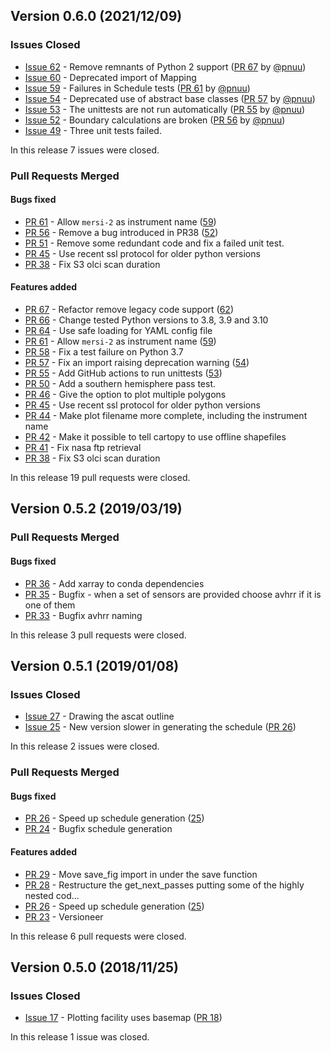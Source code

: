 ## Version 0.6.0 (2021/12/09)

### Issues Closed

* [Issue 62](https://github.com/pytroll/pytroll-schedule/issues/62) - Remove remnants of Python 2 support ([PR 67](https://github.com/pytroll/pytroll-schedule/pull/67) by [@pnuu](https://github.com/pnuu))
* [Issue 60](https://github.com/pytroll/pytroll-schedule/issues/60) - Deprecated import of Mapping
* [Issue 59](https://github.com/pytroll/pytroll-schedule/issues/59) - Failures in Schedule tests ([PR 61](https://github.com/pytroll/pytroll-schedule/pull/61) by [@pnuu](https://github.com/pnuu))
* [Issue 54](https://github.com/pytroll/pytroll-schedule/issues/54) - Deprecated use of abstract base classes ([PR 57](https://github.com/pytroll/pytroll-schedule/pull/57) by [@pnuu](https://github.com/pnuu))
* [Issue 53](https://github.com/pytroll/pytroll-schedule/issues/53) - The unittests are not run automatically ([PR 55](https://github.com/pytroll/pytroll-schedule/pull/55) by [@pnuu](https://github.com/pnuu))
* [Issue 52](https://github.com/pytroll/pytroll-schedule/issues/52) - Boundary calculations are broken ([PR 56](https://github.com/pytroll/pytroll-schedule/pull/56) by [@pnuu](https://github.com/pnuu))
* [Issue 49](https://github.com/pytroll/pytroll-schedule/issues/49) - Three unit tests failed.

In this release 7 issues were closed.

### Pull Requests Merged

#### Bugs fixed

* [PR 61](https://github.com/pytroll/pytroll-schedule/pull/61) - Allow `mersi-2` as instrument name ([59](https://github.com/pytroll/pytroll-schedule/issues/59))
* [PR 56](https://github.com/pytroll/pytroll-schedule/pull/56) - Remove a bug introduced in PR38 ([52](https://github.com/pytroll/pytroll-schedule/issues/52))
* [PR 51](https://github.com/pytroll/pytroll-schedule/pull/51) - Remove some redundant code and fix a failed unit test.
* [PR 45](https://github.com/pytroll/pytroll-schedule/pull/45) - Use recent ssl protocol for older python versions
* [PR 38](https://github.com/pytroll/pytroll-schedule/pull/38) - Fix S3 olci scan duration

#### Features added

* [PR 67](https://github.com/pytroll/pytroll-schedule/pull/67) - Refactor remove legacy code support ([62](https://github.com/pytroll/pytroll-schedule/issues/62))
* [PR 66](https://github.com/pytroll/pytroll-schedule/pull/66) - Change tested Python versions to 3.8, 3.9 and 3.10
* [PR 64](https://github.com/pytroll/pytroll-schedule/pull/64) - Use safe loading for YAML config file
* [PR 61](https://github.com/pytroll/pytroll-schedule/pull/61) - Allow `mersi-2` as instrument name ([59](https://github.com/pytroll/pytroll-schedule/issues/59))
* [PR 58](https://github.com/pytroll/pytroll-schedule/pull/58) - Fix a test failure on Python 3.7
* [PR 57](https://github.com/pytroll/pytroll-schedule/pull/57) - Fix an import raising deprecation warning ([54](https://github.com/pytroll/pytroll-schedule/issues/54))
* [PR 55](https://github.com/pytroll/pytroll-schedule/pull/55) - Add GitHub actions to run unittests ([53](https://github.com/pytroll/pytroll-schedule/issues/53))
* [PR 50](https://github.com/pytroll/pytroll-schedule/pull/50) - Add a southern hemisphere pass test.
* [PR 46](https://github.com/pytroll/pytroll-schedule/pull/46) - Give the option to plot multiple polygons
* [PR 45](https://github.com/pytroll/pytroll-schedule/pull/45) - Use recent ssl protocol for older python versions
* [PR 44](https://github.com/pytroll/pytroll-schedule/pull/44) - Make plot filename more complete, including the instrument name
* [PR 42](https://github.com/pytroll/pytroll-schedule/pull/42) - Make it possible to tell cartopy to use offline shapefiles
* [PR 41](https://github.com/pytroll/pytroll-schedule/pull/41) - Fix nasa ftp retrieval
* [PR 38](https://github.com/pytroll/pytroll-schedule/pull/38) - Fix S3 olci scan duration

In this release 19 pull requests were closed.


## Version 0.5.2 (2019/03/19)


### Pull Requests Merged

#### Bugs fixed

* [PR 36](https://github.com/pytroll/pytroll-schedule/pull/36) - Add xarray to conda dependencies
* [PR 35](https://github.com/pytroll/pytroll-schedule/pull/35) - Bugfix - when a set of sensors are provided choose avhrr if it is one of them
* [PR 33](https://github.com/pytroll/pytroll-schedule/pull/33) - Bugfix avhrr naming

In this release 3 pull requests were closed.

## Version 0.5.1 (2019/01/08)

### Issues Closed

* [Issue 27](https://github.com/pytroll/pytroll-schedule/issues/27) - Drawing the ascat outline
* [Issue 25](https://github.com/pytroll/pytroll-schedule/issues/25) - New version slower in generating the schedule ([PR 26](https://github.com/pytroll/pytroll-schedule/pull/26))

In this release 2 issues were closed.

### Pull Requests Merged

#### Bugs fixed

* [PR 26](https://github.com/pytroll/pytroll-schedule/pull/26) - Speed up schedule generation ([25](https://github.com/pytroll/pytroll-schedule/issues/25))
* [PR 24](https://github.com/pytroll/pytroll-schedule/pull/24) - Bugfix schedule generation

#### Features added

* [PR 29](https://github.com/pytroll/pytroll-schedule/pull/29) - Move save_fig import in under the save function
* [PR 28](https://github.com/pytroll/pytroll-schedule/pull/28) - Restructure the get_next_passes putting some of the highly nested cod…
* [PR 26](https://github.com/pytroll/pytroll-schedule/pull/26) - Speed up schedule generation ([25](https://github.com/pytroll/pytroll-schedule/issues/25))
* [PR 23](https://github.com/pytroll/pytroll-schedule/pull/23) - Versioneer

In this release 6 pull requests were closed.

## Version 0.5.0 (2018/11/25)

### Issues Closed

* [Issue 17](https://github.com/pytroll/pytroll-schedule/issues/17) - Plotting facility uses basemap ([PR 18](https://github.com/pytroll/pytroll-schedule/pull/18))

In this release 1 issue was closed.
